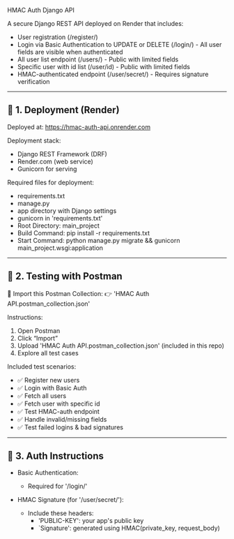 HMAC Auth Django API

A secure Django REST API deployed on Render that includes:
- User registration (/register/)
- Login via Basic Authentication to UPDATE or DELETE (/login/) - All user fields are visible when authenticated
- All user list endpoint (/users/) - Public with limited fields
- Specific user with id list (/user/id) - Public with limited fields
- HMAC-authenticated endpoint (/user/secret/) - Requires signature verification

---------------------------------------
🚀 1. Deployment (Render)
---------------------------------------

Deployed at:
https://hmac-auth-api.onrender.com

Deployment stack:
- Django REST Framework (DRF)
- Render.com (web service)
- Gunicorn for serving

Required files for deployment:
- requirements.txt
- manage.py
- app directory with Django settings
- gunicorn in 'requirements.txt'
- Root Directory: main_project
- Build Command: pip install -r requirements.txt
- Start Command: python manage.py migrate && gunicorn main_project.wsgi:application

---------------------------------------
🧪 2. Testing with Postman
---------------------------------------

🔸 Import this Postman Collection:
👉 'HMAC Auth API.postman_collection.json'

Instructions:
1. Open Postman
2. Click “Import”
3. Upload 'HMAC Auth API.postman_collection.json' (included in this repo)
4. Explore all test cases

Included test scenarios:
- ✅ Register new users
- ✅ Login with Basic Auth
- ✅ Fetch all users
- ✅ Fetch user with specific id
- ✅ Test HMAC-auth endpoint
- ✅ Handle invalid/missing fields
- ✅ Test failed logins & bad signatures
---------------------------------------
🔐 3. Auth Instructions
---------------------------------------

- Basic Authentication:
  - Required for '/login/'

- HMAC Signature (for '/user/secret/'):
  - Include these headers:
    - 'PUBLIC-KEY': your app's public key
    - `Signature': generated using HMAC(private_key, request_body)
